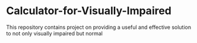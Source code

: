 # Calculator-for-Visually-Impaired
This repository contains project on providing a useful and effective solution to not only visually impaired but normal 
